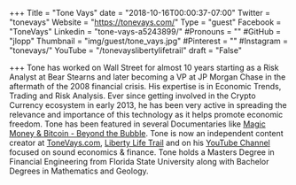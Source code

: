 +++
Title = "Tone Vays"
date = "2018-10-16T00:00:37-07:00"
Twitter = "tonevays"
Website = "https://tonevays.com/"
Type = "guest"
Facebook = "ToneVays"
Linkedin = "tone-vays-a5243899/"
#Pronouns = ""
#GitHub = "jlopp"
Thumbnail = "img/guest/tone_vays.jpg"
#Pinterest = ""
#Instagram = "tonevays/"
YouTube = "/tonevayslibertylifetrail"
draft = "False"

+++
Tone has worked on Wall Street for almost 10 years starting as a Risk Analyst at Bear Stearns and later becoming a VP at JP Morgan Chase in the aftermath of the 2008 financial crisis. His expertise is in Economic Trends, Trading and Risk Analysis. Ever since getting involved in the Crypto Currency ecosystem in early 2013, he has been very active in spreading the relevance and importance of this technology as it helps promote economic freedom. Tone has been featured in several Documentaries like [Magic Money & Bitcoin - Beyond the Bubble](https://www.magicmoneyfilm.com/). Tone is now an independent content creator at [ToneVays.com](https://tonevays.com/), [Liberty Life Trail](http://www.libertylifetrail.com/) and on his [YouTube Channel](https://www.youtube.com/tonevayslibertylifetrail) focused on sound economics & finance. Tone holds a Masters Degree in Financial Engineering from Florida State University along with Bachelor Degrees in Mathematics and Geology.





